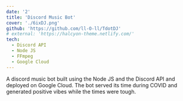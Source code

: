 ```yaml
---
date: '2'
title: 'Discord Music Bot'
cover: './6ixDJ.png'
github: 'https://github.com/ll-O-ll/TdotDJ'
# external: 'https://halcyon-theme.netlify.com/'
tech:
  - Discord API
  - Node JS
  - FFmpeg
  - Google Cloud
---
```


A discord music bot built  using the Node JS and the Discord API and deployed on Google Cloud. The bot served its time during COVID and generated positive vibes while the times were tough.